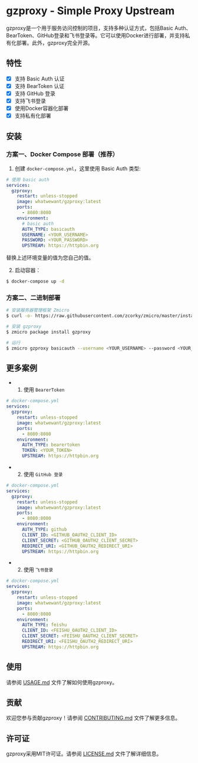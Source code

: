 # gzproxy - Simple Proxy Upstream

gzproxy是一个用于服务访问控制的项目，支持多种认证方式，包括Basic Auth、BearToken、GitHub登录和飞书登录等。它可以使用Docker进行部署，并支持私有化部署。此外，gzproxy完全开源。

## 特性

- [x] 支持 Basic Auth 认证
- [x] 支持 BearToken 认证
- [x] 支持 GitHub 登录
- [x] 支持飞书登录
- [x] 使用Docker容器化部署
- [x] 支持私有化部署

## 安装

### 方案一、Docker Compose 部署（推荐）

1. 创建 `docker-compose.yml`，这里使用 Basic Auth 类型:

```yaml
# 使用 basic auth
services:
  gzproxy:
    restart: unless-stopped
    image: whatwewant/gzproxy:latest
    ports:
      - 8080:8080
    environment:
      # basic auth
      AUTH_TYPE: basicauth
      USERNAME: <YOUR_USERNAME>
      PASSWORD: <YOUR_PASSWORD>
      UPSTREAM: https://httpbin.org
```

替换上述环境变量的值为您自己的值。

2. 启动容器：

```bash
$ docker-compose up -d
```

### 方案二、二进制部署

```bash
# 安装服务器管理框架 Zmicro
$ curl -o- https://raw.githubusercontent.com/zcorky/zmicro/master/install | bash

# 安装 gzproxy
$ zmicro package install gzproxy

# 运行
$ zmicro gzproxy basicauth --username <YOUR_USERNAME> --password <YOUR_PASSWORD> --upstream <YOUR_WEBSERVICE>
```


## 更多案例
* 1. 使用 `BearerToken`

```yaml
# docker-compose.yml
services:
  gzproxy:
    restart: unless-stopped
    image: whatwewant/gzproxy:latest
    ports:
      - 8080:8080
    environment:
      AUTH_TYPE: bearertoken
      TOKEN: <YOUR_TOKEN>
      UPSTREAM: https://httpbin.org
```

* 2. 使用 `GitHub 登录`

```yaml
# docker-compose.yml
services:
  gzproxy:
    restart: unless-stopped
    image: whatwewant/gzproxy:latest
    ports:
      - 8080:8080
    environment:
      AUTH_TYPE: github
      CLIENT_ID: <GITHUB_OAUTH2_CLIENT_ID>
      CLIENT_SECRET: <GITHUB_OAUTH2_CLIENT_SECRET>
      REDIRECT_URI: <GITHUB_OAUTH2_REDIRECT_URI>
      UPSTREAM: https://httpbin.org
```

* 2. 使用 `飞书登录`

```yaml
# docker-compose.yml
services:
  gzproxy:
    restart: unless-stopped
    image: whatwewant/gzproxy:latest
    ports:
      - 8080:8080
    environment:
      AUTH_TYPE: feishu
      CLIENT_ID: <FEISHU_OAUTH2_CLIENT_ID>
      CLIENT_SECRET: <FEISHU_OAUTH2_CLIENT_SECRET>
      REDIRECT_URI: <FEISHU_OAUTH2_REDIRECT_URI>
      UPSTREAM: https://httpbin.org
```

## 使用

请参阅 [USAGE.md](./USAGE.md) 文件了解如何使用gzproxy。

## 贡献

欢迎您参与贡献gzproxy！请参阅 [CONTRIBUTING.md](./CONTRIBUTING.md) 文件了解更多信息。

## 许可证

gzproxy采用MIT许可证。请参阅 [LICENSE.md](./LICENSE.md) 文件了解详细信息。
